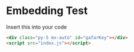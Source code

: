 # Embedding Test
Insert this into your code

```html
<div class="py-5 mx-auto" id="gafarKey"></div>
<script src="index.js"></script>
```
